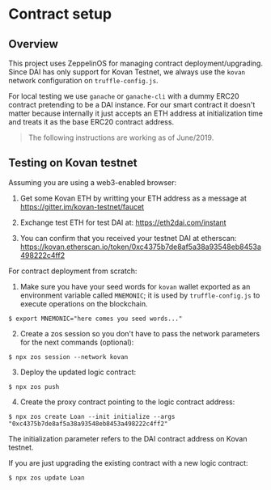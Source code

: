 # Contract setup

## Overview 

This project uses ZeppelinOS for managing contract deployment/upgrading. Since DAI has only support for Kovan Testnet, we always use the `kovan` network configuration on `truffle-config.js`.

For local testing we use `ganache` or `ganache-cli` with a dummy ERC20 contract pretending to be a DAI instance. For our smart contract it doesn't matter because internally it just accepts an ETH address at initialization time and treats it as the base ERC20 contract address.

> The following instructions are working as of June/2019.

## Testing on Kovan testnet

Assuming you are using a web3-enabled browser:

1. Get some Kovan ETH by writting your ETH address as a message at https://gitter.im/kovan-testnet/faucet

2. Exchange test ETH for test DAI at: https://eth2dai.com/instant

3. You can confirm that you received your testnet DAI at etherscan: https://kovan.etherscan.io/token/0xc4375b7de8af5a38a93548eb8453a498222c4ff2

For contract deployment from scratch:

1. Make sure you have your seed words for `kovan` wallet exported as an environment variable called `MNEMONIC`; it is used by `truffle-config.js` to execute operations on the blockchain.

```shell
$ export MNEMONIC="here comes you seed words..."
```

2. Create a zos session so you don't have to pass the network parameters for the next commands (optional):

```shell
$ npx zos session --network kovan
```

3. Deploy the updated logic contract:

```shell
$ npx zos push
```

4. Create the proxy contract pointing to the logic contract address:

```shell
$ npx zos create Loan --init initialize --args "0xc4375b7de8af5a38a93548eb8453a498222c4ff2"
```

The initialization parameter refers to the DAI contract address on Kovan testnet.

If you are just upgrading the existing contract with a new logic contract:

```shell
$ npx zos update Loan
```
